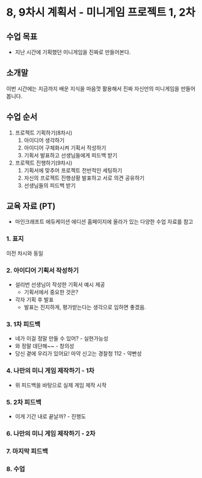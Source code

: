 # 8, 9차시 계획서 - 미니게임 프로젝트 1, 2차

## 수업 목표

* 지난 시간에 기획했던 미니게임을 진짜로 만들어본다.

## 소개말

이번 시간에는 지금까지 배운 지식을 마음껏 활용해서 진짜 자신만의 미니게임을 만들어봅니다.

## 수업 순서

1. 프로젝트 기획하기(8차시)
    1. 아이디어 생각하기
    2. 아이디어 구체화시켜 기획서 작성하기
    3. 기획서 발표하고 선생님들에게 피드백 받기
2. 프로젝트 진행하기(9차시)
    1. 기획서에 맞추어 프로젝트 전반적인 세팅하기
    2. 자신의 프로젝트 진행상황 발표하고 서로 의견 공유하기
    3. 선생님들의 피드백 받기

## 교육 자료 (PT)

* 마인크래프트 에듀케이션 에디션 홈페이지에 올라가 있는 다양한 수업 자료를 참고

### 1. 표지

이전 차시와 동일

### 2. 아이디어 기획서 작성하기

* 설리번 선생님이 작성한 기획서 예시 제공
    * 기획서에서 중요한 것은?
* 각자 기획 후 발표
    * 발표는 진지하게, 평가받는다는 생각으로 임하면 좋겠음.

### 3. 1차 피드백

* 네가 이걸 정말 만들 수 있어? - 실현가능성
* 와 정말 데단해~~ - 창의성
* 당신 곁에 우리가 있어요! 마약 신고는 경찰청 112 - 약빤성

### 4. 나만의 미니 게임 제작하기 - 1차

* 위 피드백을 바탕으로 실제 게임 제작 시작

### 5. 2차 피드백

* 이게 기간 내로 끝날까? - 진행도

### 6. 나만의 미니 게임 제작하기 - 2차

### 7. 마지막 피드백

### 8. 수업
